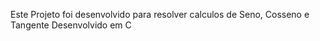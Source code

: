 Este Projeto foi desenvolvido para resolver calculos de Seno, Cosseno e Tangente 
Desenvolvido em C

